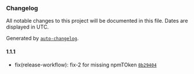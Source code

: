 ### Changelog

All notable changes to this project will be documented in this file. Dates are displayed in UTC.

Generated by [`auto-changelog`](https://github.com/CookPete/auto-changelog).

#### 1.1.1

- fix(release-workflow): fix-2 for missing npmTOken [`8b29404`](https://github.com/shaiknoorullah/simple-observability/commit/8b29404d39d9c2c9628b7fc056c7a08ee9de8172)
